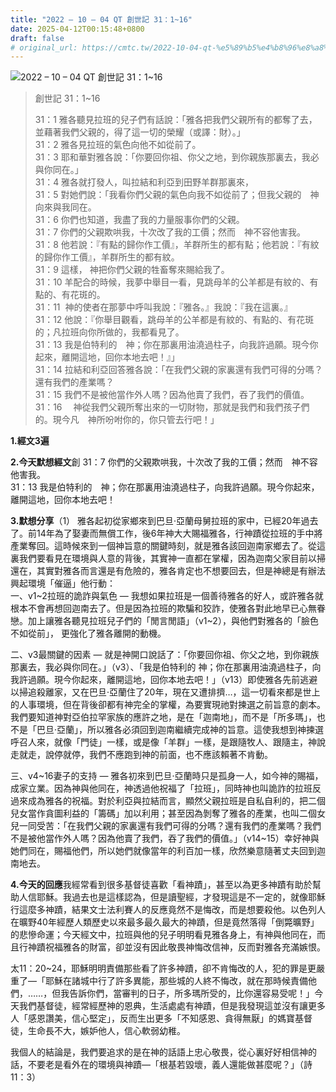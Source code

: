 ```yaml
---
title: "2022 – 10 – 04 QT 創世記 31：1~16"
date: 2025-04-12T00:15:48+0800
draft: false
# original_url: https://cmtc.tw/2022-10-04-qt-%e5%89%b5%e4%b8%96%e8%a8%98-31%ef%bc%9a116
---
```


![2022 – 10 – 04 QT 創世記 31：1~16](/images/qt.jpg  "2022 – 10 – 04 QT 創世記 31：1~16")

> 創世記 31：1~16
>
> 31：1 雅各聽見拉班的兒子們有話說：「雅各把我們父親所有的都奪了去，並藉著我們父親的，得了這一切的榮耀（或譯：財）。」  
> 31：2 雅各見拉班的氣色向他不如從前了。  
> 31：3 耶和華對雅各說：「你要回你祖、你父之地，到你親族那裏去，我必與你同在。」  
> 31：4 雅各就打發人，叫拉結和利亞到田野羊群那裏來，  
> 31：5 對她們說：「我看你們父親的氣色向我不如從前了；但我父親的　神向來與我同在。  
> 31：6 你們也知道，我盡了我的力量服事你們的父親。  
> 31：7 你們的父親欺哄我，十次改了我的工價；然而　神不容他害我。  
> 31：8 他若說：『有點的歸你作工價』，羊群所生的都有點；他若說：『有紋的歸你作工價』，羊群所生的都有紋。  
> 31：9 這樣， 神把你們父親的牲畜奪來賜給我了。  
> 31：10 羊配合的時候，我夢中舉目一看，見跳母羊的公羊都是有紋的、有點的、有花斑的。  
> 31：11  神的使者在那夢中呼叫我說：『雅各。』我說：『我在這裏。』  
> 31：12 他說：『你舉目觀看，跳母羊的公羊都是有紋的、有點的、有花斑的；凡拉班向你所做的，我都看見了。  
> 31：13 我是伯特利的　神；你在那裏用油澆過柱子，向我許過願。現今你起來，離開這地，回你本地去吧！』」  
> 31：14 拉結和利亞回答雅各說：「在我們父親的家裏還有我們可得的分嗎？還有我們的產業嗎？  
> 31：15 我們不是被他當作外人嗎？因為他賣了我們，吞了我們的價值。  
> 31：16 　神從我們父親所奪出來的一切財物，那就是我們和我們孩子們的。現今凡　神所吩咐你的，你只管去行吧！」

**1.經文3遍**

**2.今天默想經文**創 31：7 你們的父親欺哄我，十次改了我的工價；然而　神不容他害我。  
31：13 我是伯特利的　神；你在那裏用油澆過柱子，向我許過願。現今你起來，離開這地，回你本地去吧！

**3.默想分享**（1） 雅各起初從家鄉來到巴旦‧亞蘭母舅拉班的家中，已經20年過去了。前14年為了娶妻而無償工作，後6年神大大賜福雅各，行神蹟從拉班的手中將產業奪回。這時候來到一個神旨意的關鍵時刻，就是雅各該回迦南家鄉去了。從這裏我們要看見在環境與人意的背後，其實神一直都在掌權，因為迦南父家目前以掃還在，其實對雅各而言還是有危險的，雅各肯定也不想要回去，但是神總是有辦法興起環境「催逼」他行動：  
一、v1~2拉班的詭詐與氣色 — 我想如果拉班是一個善待雅各的好人，或許雅各就根本不會再想回迦南去了。但是因為拉班的欺騙和狡詐，使雅各對此地早已心無眷戀。加上讓雅各聽見拉班兒子們的「閒言閒語」（v1~2），與他們對雅各的「臉色不如從前」， 更強化了雅各離開的動機。

二、v3最關鍵的因素 — 就是神開口說話了：「你要回你祖、你父之地，到你親族那裏去，我必與你同在。」（v3）、「我是伯特利的 神；你在那裏用油澆過柱子，向我許過願。現今你起來，離開這地，回你本地去吧！」（v13）即使雅各先前逃避以掃追殺離家，又在巴旦‧亞蘭住了20年，現在又遭排擠…，這一切看來都是世上的人事環境，但在背後卻都有神完全的掌權，為要實現祂對揀選之前旨意的劇本。我們要知道神對亞伯拉罕家族的應許之地，是在「迦南地」，而不是「所多瑪」，也不是「巴旦‧亞蘭」，所以雅各必須回到迦南繼續完成神的旨意。這使我想到神揀選呼召人來，就像「門徒」一樣，或是像「羊群」一樣，是跟隨牧人、跟隨主，神說走就走，說停就停，我們不應跑到神的前面，也不應該賴著不肯動。

三、v4~16妻子的支持 — 雅各初來到巴旦‧亞蘭時只是孤身一人，如今神的賜福，成家立業。因為神與他同在，神透過他祝福了「拉班」，同時神也叫詭詐的拉班反過來成為雅各的祝福。對於利亞與拉結而言，顯然父親拉班是自私自利的，把二個兒女當作貪圖利益的「籌碼」加以利用；甚至因為剝奪了雅各的產業，也叫二個女兒一同受苦：「在我們父親的家裏還有我們可得的分嗎？還有我們的產業嗎？我們不是被他當作外人嗎？因為他賣了我們，吞了我們的價值。」（v14~15）幸好神與她們同在，賜福他們，所以她們就像當年的利百加一樣，欣然樂意隨著丈夫回到迦南地去。

**4.今天的回應**我經常看到很多基督徒喜歡「看神蹟」，甚至以為更多神蹟有助於幫助人信耶穌。我過去也是這樣認為，但是讀聖經，才發現這是不一定的，就像耶穌行這麼多神蹟，結果文士法利賽人的反應竟然不是悔改，而是想要殺他。以色列人在曠野40年經歷人類歷史以來最多最久最大的神蹟，但是竟然落得「倒斃曠野」的悲慘命運；今天經文中，拉班與他的兒子明明看見雅各身上，有神與他同在，而且行神蹟祝福雅各的財富，卻並沒有因此敬畏神悔改信神，反而對雅各充滿嫉恨。

太11：20~24，耶穌明明責備那些看了許多神蹟，卻不肯悔改的人，犯的罪是更嚴重了—「耶穌在諸城中行了許多異能，那些城的人終不悔改，就在那時候責備他們，……，但我告訴你們，當審判的日子，所多瑪所受的，比你還容易受呢！」今天我們基督徒，經常經歷神的恩典，生活處處有神蹟，但是我發現這並沒有讓更多人「感恩讚美，信心堅定」，反而生出更多「不知感恩、貪得無厭」的媽寶基督徒，生命長不大，嫉妒他人，信心軟弱幼稚。

我個人的結論是，我們要追求的是在神的話語上忠心敬畏，從心裏好好相信神的話，不要老是看外在的環境與神蹟—「根基若毀壞，義人還能做甚麼呢？」（詩11：3）